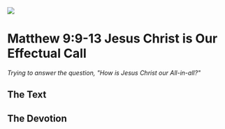 <img class="intro-right" src="/images/art-matthew.jpg">

# Matthew 9:9-13 Jesus Christ is Our Effectual Call

*Trying to answer the question, "How is Jesus Christ our All-in-all?"*

## The Text

## The Devotion